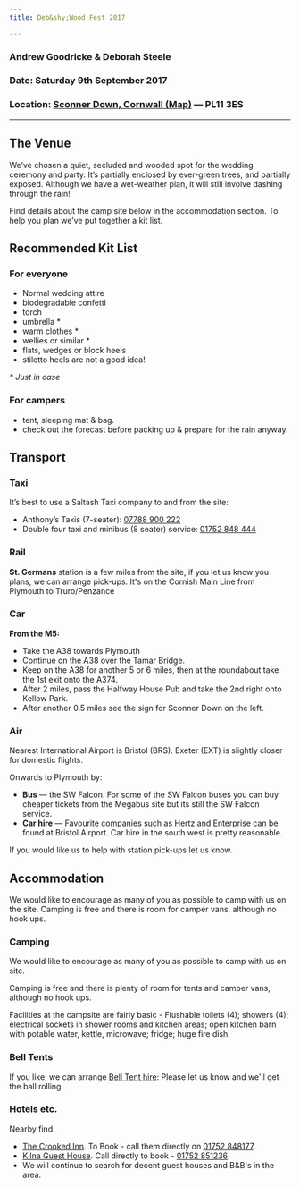 ```yaml
---
title: Deb&shy;Wood Fest 2017

---
```


### Andrew Goodricke &amp; Deborah Steele

### Date: Saturday **9th September** 2017

### Location: <span data-magellan><a href="#map">**Sconner Down**, Cornwall (Map)</a></span> &mdash; <span title="Sat-Nav Friendly Postcode">PL11&nbsp;3ES</span>

---

## The Venue
We’ve chosen a quiet, secluded and wooded spot for the wedding ceremony and party.
It’s partially enclosed by ever-green trees, and partially exposed. Although we have a wet-weather plan, it will still involve dashing through the rain!

Find details about the camp site below in the accommodation section.
To help you plan we’ve put together a kit list.

## Recommended Kit List

### For everyone
- Normal wedding attire
- biodegradable confetti
- torch
- umbrella *
- warm clothes *
- wellies or similar *
- flats, wedges or block heels
- stiletto heels are not a good idea!

_* Just in case_

### For campers
- tent, sleeping mat & bag.
- check out the forecast before packing up &amp; prepare for the rain anyway.

## Transport
### Taxi
It’s best to use a Saltash Taxi company to and from the site:
- Anthony’s Taxis (7-seater): <a href="tel:+447788900222">07788 900 222</a>
- Double four taxi and minibus (8 seater) service: <a href="tel:+441752848444">01752 848 444</a>

### Rail
**St. Germans** station is a few miles from the site, if you let us know you plans, we can arrange pick-ups. It's on the Cornish Main Line from Plymouth to Truro/Penzance

### Car
**From the M5:**
- Take the A38 towards Plymouth
- Continue on the A38 over the Tamar Bridge.
- Keep on the A38 for another 5 or 6 miles, then at the roundabout take the 1st exit onto the A374.
- After 2 miles, pass the Halfway House Pub and take the 2nd right onto Kellow Park.
- After another 0.5 miles see the sign for Sconner Down on the left.

### Air
Nearest International Airport is Bristol (BRS). Exeter (EXT) is slightly closer for domestic flights.

Onwards to Plymouth by:
- **Bus** &mdash; the SW Falcon. For some of the SW Falcon buses you can buy cheaper tickets from the Megabus site but its still the SW Falcon service.
- **Car hire** &mdash; Favourite companies such as Hertz and Enterprise can be found at Bristol Airport. Car hire in the south west is pretty reasonable.

If you would like us to help with station pick-ups let us know.

## Accommodation
We would like to encourage as many of you as possible to camp with us on the site. Camping is free and there is room for camper vans, although no hook ups.

### Camping
We would like to encourage as many of you as possible to camp with us on site.

Camping is free and there is plenty of room for tents and camper vans, although no hook ups.

Facilities at the campsite are fairly basic - Flushable toilets (4); showers (4); electrical sockets in shower rooms and kitchen areas; open kitchen barn with potable water, kettle, microwave; fridge; huge fire dish.

### Bell Tents
If you like, we can arrange [Bell Tent hire](https://www.dropbox.com/s/o6r194nbhmebtbx/Hire%20prices%20Wedding%202017.pdf?dl=1): Please let us know and we'll get the ball rolling.

### Hotels etc.
Nearby find:
-  [The Crooked Inn](http://www.crooked-inn.co.uk/). To Book - call them directly on <a href="tel:+441752848177">01752 848177</a>.
- [Kilna Guest House](http://kilnaguesthouse.co.uk). Call directly to book - <a href="tel:+441752851236">01752 851236</a>
- We will continue to search for decent guest houses and B&amp;B's in the area.
